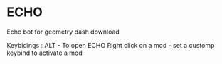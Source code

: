 # ECHO
Echo bot for geometry dash download

Keybidings :
ALT - To open ECHO
Right click on a mod - set a customp keybind to activate a mod
